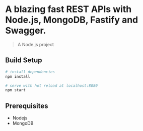# A blazing fast REST APIs with Node.js, MongoDB, Fastify and Swagger.

> A Node.js project

## Build Setup

``` bash
# install dependencies
npm install

# serve with hot reload at localhost:8080
npm start
```
## Prerequisites
- Nodejs
- MongoDB
